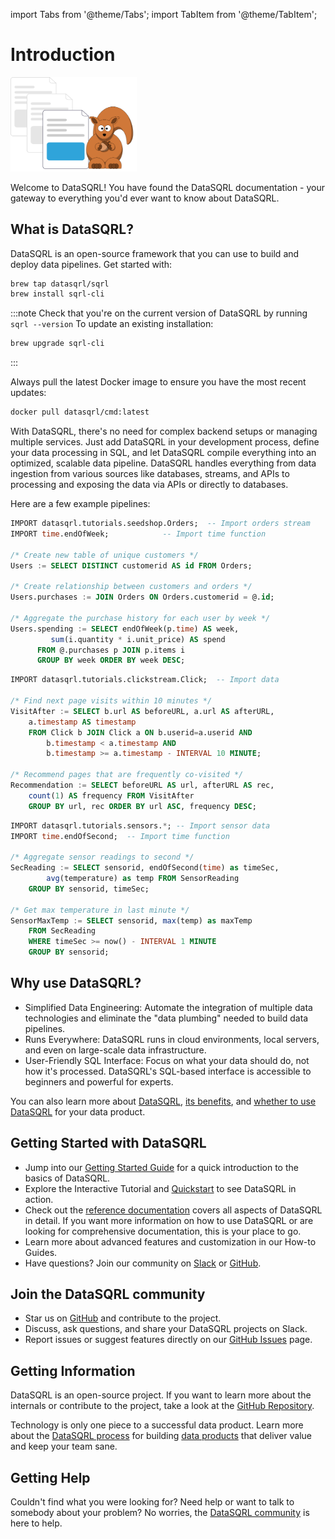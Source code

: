 import Tabs from '@theme/Tabs';
import TabItem from '@theme/TabItem';

# Introduction

<img src="/img/generic/undraw_documentation.svg" alt="Nut Shop Tutorial >" width="40%"/>

Welcome to DataSQRL! You have found the DataSQRL documentation - your gateway to everything you'd ever want to know about DataSQRL.

## What is DataSQRL?
DataSQRL is an open-source framework that you can use to build and deploy data pipelines. Get started with:


<Tabs groupId="cli">
<TabItem value="Mac" default>

```bash
brew tap datasqrl/sqrl
brew install sqrl-cli
```

:::note
Check that you're on the current version of DataSQRL by running `sqrl --version`
To update an existing installation:

```bash
brew upgrade sqrl-cli
```
:::

</TabItem>
<TabItem value="Docker">
Always pull the latest Docker image to ensure you have the most recent updates:

```bash
docker pull datasqrl/cmd:latest
```

</TabItem>
</Tabs>

With DataSQRL, there's no need for complex backend setups or managing multiple services. Just add DataSQRL in your development process, define your data processing in SQL, and let DataSQRL compile everything into an optimized, scalable data pipeline. DataSQRL handles everything from data ingestion from various sources like databases, streams, and APIs to processing and exposing the data via APIs or directly to databases.

Here are a few example pipelines:

<Tabs>
<TabItem value="Data Mesh" default>

```sql
IMPORT datasqrl.tutorials.seedshop.Orders;  -- Import orders stream
IMPORT time.endOfWeek;            -- Import time function

/* Create new table of unique customers */
Users := SELECT DISTINCT customerid AS id FROM Orders;

/* Create relationship between customers and orders */
Users.purchases := JOIN Orders ON Orders.customerid = @.id;

/* Aggregate the purchase history for each user by week */
Users.spending := SELECT endOfWeek(p.time) AS week,
         sum(i.quantity * i.unit_price) AS spend
      FROM @.purchases p JOIN p.items i
      GROUP BY week ORDER BY week DESC;
```
</TabItem>
<TabItem value="AI">

```sql
IMPORT datasqrl.tutorials.clickstream.Click;  -- Import data

/* Find next page visits within 10 minutes */
VisitAfter := SELECT b.url AS beforeURL, a.url AS afterURL,
    a.timestamp AS timestamp
    FROM Click b JOIN Click a ON b.userid=a.userid AND
        b.timestamp < a.timestamp AND
        b.timestamp >= a.timestamp - INTERVAL 10 MINUTE;

/* Recommend pages that are frequently co-visited */
Recommendation := SELECT beforeURL AS url, afterURL AS rec,
    count(1) AS frequency FROM VisitAfter
    GROUP BY url, rec ORDER BY url ASC, frequency DESC;
```
</TabItem>
<TabItem value="Observability and Automation">

```sql
IMPORT datasqrl.tutorials.sensors.*; -- Import sensor data
IMPORT time.endOfSecond;  -- Import time function

/* Aggregate sensor readings to second */
SecReading := SELECT sensorid, endOfSecond(time) as timeSec,
        avg(temperature) as temp FROM SensorReading
    GROUP BY sensorid, timeSec;

/* Get max temperature in last minute */
SensorMaxTemp := SELECT sensorid, max(temp) as maxTemp
    FROM SecReading
    WHERE timeSec >= now() - INTERVAL 1 MINUTE
    GROUP BY sensorid;
```
</TabItem>
</Tabs>

## Why use DataSQRL?
- Simplified Data Engineering: Automate the integration of multiple data technologies and eliminate the "data plumbing" needed to build data pipelines.
- Runs Everywhere: DataSQRL runs in cloud environments, local servers, and even on large-scale data infrastructure.
- User-Friendly SQL Interface: Focus on what your data should do, not how it's processed. DataSQRL's SQL-based interface is accessible to beginners and powerful for experts.

You can also learn more about [DataSQRL](../getting-started/concepts/datasqrl), [its benefits](../getting-started/concepts/why-datasqrl), and [whether to use DataSQRL](../getting-started/concepts/when-datasqrl) for your data product.

## Getting Started with DataSQRL

- Jump into our [Getting Started Guide](../getting-started/overview)  for a quick introduction to the basics of DataSQRL.
- Explore the Interactive Tutorial and [Quickstart](../getting-started/quickstart)  to see DataSQRL in action.
- Check out the [reference documentation](../reference/overview) covers all aspects of DataSQRL in detail. If you want more information on how to use DataSQRL or are looking for comprehensive documentation, this is your place to go.
- Learn more about advanced features and customization in our How-to Guides.
- Have questions? Join our community on [Slack](todo) or [GitHub](https://github.com/DataSQRL/sqrl).

## Join the DataSQRL community
- Star us on [GitHub](https://github.com/DataSQRL/sqrl) and contribute to the project.
- Discuss, ask questions, and share your DataSQRL projects on Slack.
- Report issues or suggest features directly on our [GitHub Issues](https://github.com/DataSQRL/sqrl/issues) page.

## Getting Information

DataSQRL is an open-source project. If you want to learn more about the internals or contribute to the project, take a look at the [GitHub Repository](https://github.com/DataSQRL/sqrl).

Technology is only one piece to a successful data product. Learn more about the [DataSQRL process](../process/intro) for building [data products](../reference/concepts/data-product) that deliver value and keep your team sane.

## Getting Help

Couldn't find what you were looking for? Need help or want to talk to somebody about your problem? No worries, the [DataSQRL community](/community) is here to help.